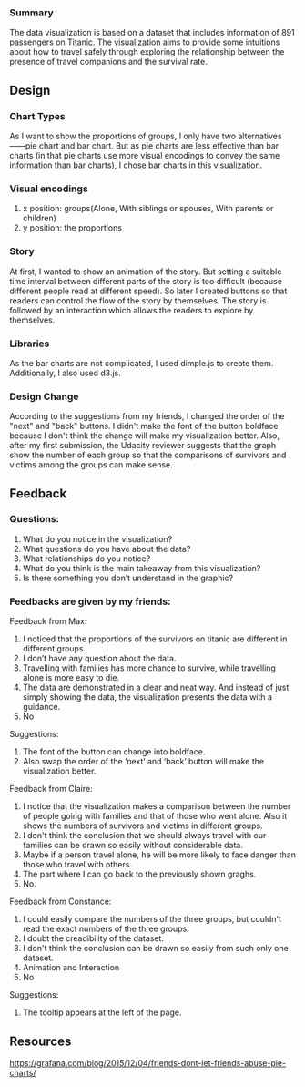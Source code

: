 ### Summary

The data visualization is based on a dataset that includes information of 891 passengers on Titanic. The visualization aims to provide some intuitions about how to travel safely through exploring the relationship between the presence of travel companions and the survival rate.

## Design

### Chart Types
As I want to show the proportions of groups, I only have two alternatives——pie chart and bar chart. But as pie charts are less effective than bar charts (in that pie charts use more visual encodings to convey the same information than bar charts), I chose bar charts in this visualization.

### Visual encodings
1. x position: groups(Alone, With siblings or spouses, With parents or children)
2. y position: the proportions

### Story
At first, I wanted to show an animation of the story. But setting a suitable time interval between different parts of the story is too difficult (because different people read at different speed). So later I created buttons so that readers can control the flow of the story by themselves.
The story is followed by an interaction which allows the readers to explore by themselves.
  
### Libraries
 As the bar charts are not complicated, I used dimple.js to create them.
 Additionally, I also used d3.js.

### Design Change
According to the suggestions from my friends, I changed the order of the "next" and "back" buttons. I didn't make the font of the button boldface because I don't think the change will make my visualization better. Also, after my first submission, the Udacity reviewer suggests that the graph show the number of each group so that the comparisons of survivors and victims among the groups can make sense.

## Feedback
### Questions:
1. What do you notice in the visualization?
2. What questions do you have about the data?
3. What relationships do you notice?
4. What do you think is the main takeaway from this visualization?
5. Is there something you don’t understand in the graphic?

### Feedbacks are given by my friends:
Feedback from Max:
1. I noticed that the proportions of the survivors on titanic are different in different groups.
2. I don’t have any question about the data.
3. Travelling with families has more chance to survive, while travelling alone is more easy to die.
4. The data are demonstrated in a clear and neat way. And instead of just simply showing the data, the visualization presents the data with a guidance.
5. No

Suggestions:
1. The font of the button can change into boldface. 
2. Also swap the order of the ‘next’ and ‘back’ button will make the visualization better.

Feedback from Claire:
1. I notice that the visualization makes a comparison between the number of people going with families and that of those who went alone. Also it shows the numbers of survivors and victims in different groups.
2. I don't think the conclusion that we should always travel with our families can be drawn so easily without considerable data.
3. Maybe if a person travel alone, he will be more likely to face danger than those who travel with others.
4. The part where I can go back to the previously shown graghs.
5. No.

Feedback from Constance:
1. I could easily compare the numbers of the three groups, but couldn't read the exact numbers of the three groups.
2. I doubt the creadibility of the dataset.
3. I don't think the conclusion can be drawn so easily from such only one dataset.
4. Animation and Interaction
5. No

Suggestions:
1. The tooltip appears at the left of the page.
## Resources
https://grafana.com/blog/2015/12/04/friends-dont-let-friends-abuse-pie-charts/
